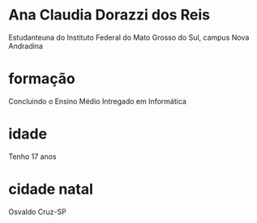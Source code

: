 # Ana Claudia Dorazzi dos Reis

Estudanteuna do Instituto Federal do Mato Grosso do Sul, campus Nova Andradina 

# formação

Concluindo o Ensino Médio Intregado em Informática 

# idade

Tenho 17 anos 

# cidade natal

Osvaldo Cruz-SP